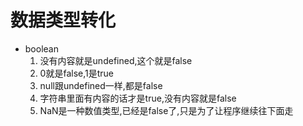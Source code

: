#  数据类型转化
* boolean
    1. 没有内容就是undefined,这个就是false
    2. 0就是false,1是true
    3. null跟undefined一样,都是false
    4. 字符串里面有内容的话才是true,没有内容就是false
    5. NaN是一种数值类型,已经是false了,只是为了让程序继续往下面走
    